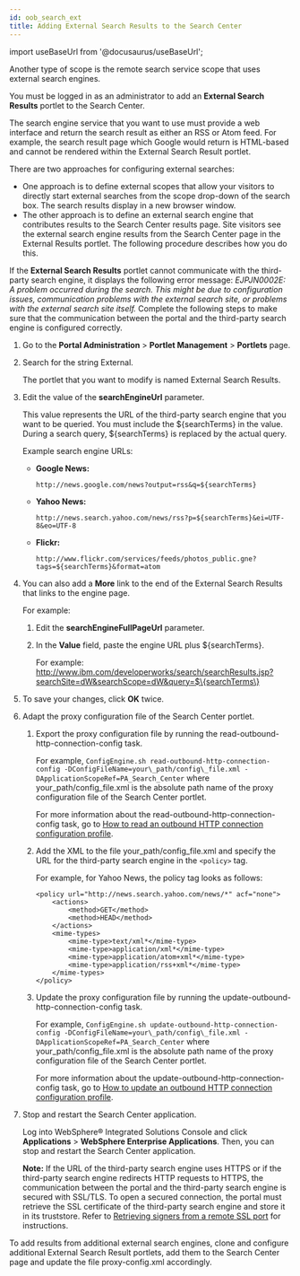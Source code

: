 ```yaml
---
id: oob_search_ext
title: Adding External Search Results to the Search Center
---
```

import useBaseUrl from '@docusaurus/useBaseUrl';



Another type of scope is the remote search service scope that uses external search engines.

You must be logged in as an administrator to add an **External Search Results** portlet to the Search Center.

The search engine service that you want to use must provide a web interface and return the search result as either an RSS or Atom feed. For example, the search result page which Google would return is HTML-based and cannot be rendered within the External Search Result portlet.

There are two approaches for configuring external searches:

-   One approach is to define external scopes that allow your visitors to directly start external searches from the scope drop-down of the search box. The search results display in a new browser window.
-   The other approach is to define an external search engine that contributes results to the Search Center results page. Site visitors see the external search engine results from the Search Center page in the External Results portlet. The following procedure describes how you do this.

If the **External Search Results** portlet cannot communicate with the third-party search engine, it displays the following error message: *EJPJN0002E: A problem occurred during the search. This might be due to configuration issues, communication problems with the external search site, or problems with the external search site itself.* Complete the following steps to make sure that the communication between the portal and the third-party search engine is configured correctly.

1.  Go to the **Portal Administration** \> **Portlet Management** \> **Portlets** page.

2.  Search for the string External.

    The portlet that you want to modify is named External Search Results.

3.  Edit the value of the **searchEngineUrl** parameter.

    This value represents the URL of the third-party search engine that you want to be queried. You must include the $\{searchTerms\} in the value. During a search query, $\{searchTerms\} is replaced by the actual query.

    Example search engine URLs:

    -   **Google News:**

        `http://news.google.com/news?output=rss&q=${searchTerms}`

    -   **Yahoo News:**

        `http://news.search.yahoo.com/news/rss?p=${searchTerms}&ei=UTF-8&eo=UTF-8`

    -   **Flickr:**

        `http://www.flickr.com/services/feeds/photos_public.gne?tags=${searchTerms}&format=atom`

4.  You can also add a **More** link to the end of the External Search Results that links to the engine page.

    For example:

    1.  Edit the **searchEngineFullPageUrl** parameter.

    2.  In the **Value** field, paste the engine URL plus $\{searchTerms\}.

        For example: http://www.ibm.com/developerworks/search/searchResults.jsp?searchSite=dW&searchScope=dW&query=$\{searchTerms\}

5.  To save your changes, click **OK** twice.

6.  Adapt the proxy configuration file of the Search Center portlet.

    1.  Export the proxy configuration file by running the read-outbound-http-connection-config task.

        For example, `ConfigEngine.sh read-outbound-http-connection-config -DConfigFileName=your\_path/config\_file.xml -DApplicationScopeRef=PA_Search_Center` where your\_path/config\_file.xml is the absolute path name of the proxy configuration file of the Search Center portlet.

        For more information about the read-outbound-http-connection-config task, go to [How to read an outbound HTTP connection configuration profile](https://hclpnpsupport.hcltech.com/csm?id=kb_category&kb_category=c0ef98b71bb0778083cb86e9cd4bcbf2).

    2.  Add the XML to the file your\_path/config\_file.xml and specify the URL for the third-party search engine in the `<policy>` tag.

        For example, for Yahoo News, the policy tag looks as follows:

        ```
        <policy url="http://news.search.yahoo.com/news/*" acf="none">
            <actions>
                <method>GET</method>
                <method>HEAD</method>
            </actions>
            <mime-types>
                <mime-type>text/xml*</mime-type>
                <mime-type>application/xml*</mime-type>
                <mime-type>application/atom+xml*</mime-type>
                <mime-type>application/rss+xml*</mime-type>
            </mime-types>
        </policy>
        ```

    3.  Update the proxy configuration file by running the update-outbound-http-connection-config task.

        For example, `ConfigEngine.sh update-outbound-http-connection-config -DConfigFileName=your\_path/config\_file.xml -DApplicationScopeRef=PA_Search_Center` where your\_path/config\_file.xml is the absolute path name of the proxy configuration file of the Search Center portlet.

        For more information about the update-outbound-http-connection-config task, go to [How to update an outbound HTTP connection configuration profile](https://hclpnpsupport.hcltech.com/csm?id=kb_category&kb_category=c0ef98b71bb0778083cb86e9cd4bcbf2).

7.  Stop and restart the Search Center application.

    Log into WebSphere® Integrated Solutions Console and click **Applications** \> **WebSphere Enterprise Applications**. Then, you can stop and restart the Search Center application.

    **Note:** If the URL of the third-party search engine uses HTTPS or if the third-party search engine redirects HTTP requests to HTTPS, the communication between the portal and the third-party search engine is secured with SSL/TLS. To open a secured connection, the portal must retrieve the SSL certificate of the third-party search engine and store it in its truststore. Refer to [Retrieving signers from a remote SSL port](https://www.ibm.com/support/knowledgecenter/en/SSAW57_8.5.5/com.ibm.websphere.nd.doc/ae/tsec_sslretrievesignersport.html) for instructions.


To add results from additional external search engines, clone and configure additional External Search Result portlets, add them to the Search Center page and update the file proxy-config.xml accordingly.

